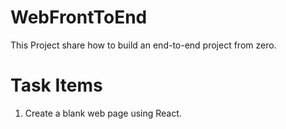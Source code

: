 # WebFrontToEnd
This Project share how to build an end-to-end project from zero.
# Task Items
1. Create a blank web page using React.
